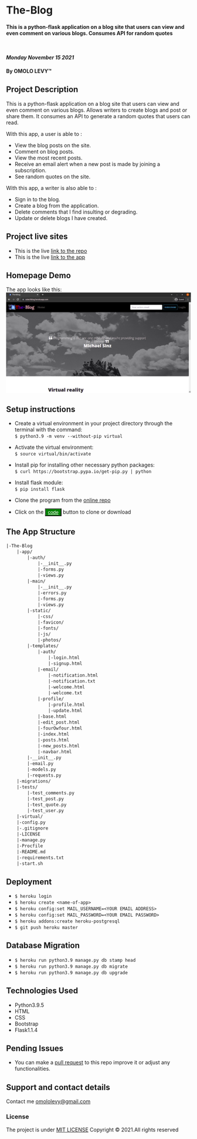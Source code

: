 # The-Blog
#### This is a python-flask application on a blog site that users can view and even comment on various blogs. Consumes API for random quotes

<br>
 
 ***Monday November 15 2021*** 
####  By **OMOLO LEVY**&trade;


## Project Description
This is a python-flask application on a blog site that users can view and even comment on various blogs. Allows writers to create blogs and post or share them. It consumes an API to generate a random quotes that users can read.
</br>

With this app, a user is able to :
* View the blog posts on the site.
* Comment on blog posts.
* View the most recent posts. 
* Receive an email alert when a new post is made by joining a subscription.
* See random quotes on the site.

With this app, a writer is also able to :
* Sign in to the blog.
* Create a blog from the application.
* Delete comments that I find insulting or degrading.
* Update or delete blogs I have created.



## Project live sites
  * This is the live [link to the repo ](https://github.com/omololevy/The-Blog) <br>
  * This is the live [link to the app ](https://cotechblog.herokuapp.com/)


## Homepage Demo
The app looks like this: 
  ![Image](./app/static/photos/demo.png)

## Setup instructions
* Create a virtual environment in your project directory through the terminal with the command: <br>
```$ python3.9 -m venv --without-pip virtual```

* Activate the virtual environment:<br>
```$ source virtual/bin/activate ```

* Install pip for installing other necessary python packages:<br>
```$ curl https://bootstrap.pypa.io/get-pip.py | python```

* Install flask module:<br>
```$ pip install flask```

* Clone the program from the [online repo](https://github.com/omololevy/The-Blog)
* Click on the <button style="background-color:green;"><a href= "https://github.com/omololevy/The-Blog" style= "color:white">code</a> </button> button to clone or download

## The App Structure
~~~
|-The-Blog
    |-app/
        |-auth/
            |-__init__.py
            |-forms.py
            |-views.py
        |-main/
            |-__init__.py
            |-errors.py
            |-forms.py
            |-views.py
        |-static/
            |-css/
            |-favicon/
            |-fonts/
            |-js/
            |-photos/
        |-templates/
            |-auth/
                |-login.html
                |-signup.html
            |-email/
                |-notification.html
                |-notification.txt
                |-welcome.html
                |-welcome.txt
            |-profile/
                |-profile.html
                |-update.html
            |-base.html
            |-edit_post.html
            |-fourOwfour.html
            |-index.html
            |-posts.html
            |-new_posts.html
            |-navbar.html
        |-__init__.py
        |-email.py
        |-models.py
        |-requests.py
    |-migrations/
    |-tests/
        |-test_comments.py
        |-test_post.py
        |-test_quote.py
        |-test_user.py
    |-virtual/
    |-config.py
    |-.gitignore
    |-LICENSE
    |-manage.py
    |-Procfile
    |-README.md
    |-requirements.txt
    |-start.sh
~~~
## Deployment
* ```$ heroku login```
* ```$ heroku create <name-of-app>```
* ```$ heroku config:set MAIL_USERNAME=<YOUR EMAIL ADDRESS>```
* ```$ heroku config:set MAIL_PASSWORD=<YOUR EMAIL PASSWORD>```
* ```$ heroku addons:create heroku-postgresql```
* ```$ git push heroku master```

## Database Migration
* ```$ heroku run python3.9 manage.py db stamp head```
* ```$ heroku run python3.9 manage.py db migrate```
* ```$ heroku run python3.9 manage.py db upgrade```

## Technologies Used
* Python3.9.5
* HTML
* CSS
* Bootstrap
* Flask1.1.4

## Pending Issues

* You can make a [pull request](https://github.com/omololevy/The-Blog/pulls) to this repo improve it or adjust any functionalities.

## Support and contact details
Contact me omololevy@gmail.com
### License
The project is under [MIT LICENSE](https://github.com/omololevy/The-Blog/blob/master/LICENSE) 
Copyright &copy; 2021.All rights reserved
  